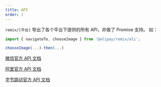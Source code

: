 ```yaml
---
title: API
order: 1
---
```


`remix/[平台]` 导出了各个平台下提供的所有 API，并做了 Promise 支持。 如：

```jsx
import { navigateTo, chooseImage } from '@alipay/remix/ali';

chooseImage(...).then(...)
```

[微信官方 API 文档](https://developers.weixin.qq.com/miniprogram/dev/api/)

[阿里官方 API 文档](https://opendocs.alipay.com/mini/api)

[字节跳动官方 API 文档](https://microapp.bytedance.com/dev/cn/mini-app/develop/api/foundation/tt.caniuse)
